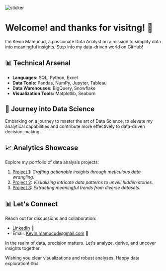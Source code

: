 ![sticker](https://github.com/DKM7/DKM7/assets/137850347/7305bc94-f658-4199-8aaa-3943df5731e0)



# Welcome! and thanks for visitng! 👋

I'm Kevin Mamucud, a passionate Data Analyst on a mission to simplify data into meaningful insights. Step into my data-driven world on GitHub!

## 📊 Technical Arsenal

- **Languages:** SQL, Python, Excel
- **Data Tools:** Pandas, NumPy, Jupyter, Tableau
- **Data Warehouses:** BigQuery, Snowflake
- **Visualization Tools:** Matplotlib, Seaborn

## 🚀 Journey into Data Science

Embarking on a journey to master the art of Data Science, to elevate my analytical capabilities and contribute more effectively to data-driven decision-making.

## 📈 Analytics Showcase

Explore my portfolio of data analysis projects:

1. [Project 1](link-to-project1): *Crafting actionable insights through meticulous data wrangling.*
2. [Project 2](link-to-project2): *Visualizing intricate data patterns to unveil hidden stories.*
3. [Project 3](link-to-project3): *Extracting meaningful trends from diverse datasets.*

## 📊 Let's Connect

Reach out for discussions and collaboration:

- [LinkedIn](https://www.linkedin.com/in/kevin-mamucud) 📎
- Email: [Kevin.mamucud@gmail.com](mailto:Kevin.mamucud@gmail.com) 📧

In the realm of data, precision matters. Let's analyze, derive, and uncover insights together.

Wishing you clear visualizations and robust analyses. Happy data exploration! 🌐📊
